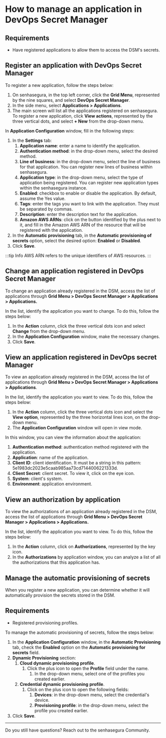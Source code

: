 # How to manage an application in DevOps Secret Manager

## Requirements

* Have registered applications to allow them to access the DSM's secrets.

## Register an application with DevOps Secret Manager

To register a new application, follow the steps below:

1. On senhasegura, in the top left corner, click the **Grid Menu**, represented by the nine squares, and select **DevOps Secret Manager**.
2. In the side menu, select **Applications > Applications**.
3. The main screen will list all the applications registered on senhasegura. To register a new application, click **View actions**, represented by the three vertical dots, and select **+ New** from the drop-down menu.

In **Application Configuration** window, fill in the following steps:

1. In the **Settings** tab:
   1. **Application name**: enter a name to identify the application.
   2. **Authentication method**: in the drop-down menu, select the desired method.
   3. **Line of business**: in the drop-down menu, select the line of business for that application. You can register new lines of business within senhasegura.
   4. **Application type**: in the drop-down menu, select the type of application being registered. You can register new application types within the senhasegura instance.
   5. **Enabled**: checkbox to enable or disable the application. By default, assume the Yes value.
   6. **Tags**: enter the tags you want to link with the application. They must be separated by commas.
   7. **Description**: enter the description text for the application.
   8. **Amazon AWS ARNs**: click on the button identified by the plus next to it, and fill in the Amazon AWS ARN of the resource that will be registered with the application.
2. In the **Automatic provisioning** tab, in the **Automatic provisioning of secrets** option, select the desired option: **Enabled** or **Disabled**.
3. Click **Save**.

:::tip Info
AWS ARN refers to the unique identifiers of AWS resources.
:::

## Change an application registered in DevOps Secret Manager

To change an application already registered in the DSM, access the list of applications through **Grid Menu > DevOps Secret Manager > Applications > Applications.**

In the list, identify the application you want to change. To do this, follow the steps below:

1. In the **Action** column, click the three vertical dots icon and select **Change** from the drop-down menu.
2. In the **Application Configuration** window, make the necessary changes.
3. Click **Save**.

## View an application registered in DevOps secret Manager

To view an application already registered in the DSM, access the list of applications through **Grid Menu > DevOps Secret Manager > Applications > Applications**.

In the list, identify the application you want to view. To do this, follow the steps below:

1. In the **Action** column, click the three vertical dots icon and select the **View option**, represented by the three horizontal lines icon, on the drop-down menu.
2. The **Application Configuration** window will open in view mode.

In this window, you can view the information about the application:

1. **Authentication method**: authentication method registered with the application.
2. **Application**: name of the application.
3. **Client ID**: client identification. It must be a string in this pattern: 5e1983dc2023e5caab985aa73cd7144006221333d.
4. **Client Secret**: client secret. To view it, click on the eye icon.
5. **System**: client's system.
6. **Environment**: application environment.

## View an authorization by application

To view the authorizations of an application already registered in the DSM, access the list of applications through **Grid Menu > DevOps Secret Manager > Applications > Applications.**

In the list, identify the application you want to view. To do this, follow the steps below:

1. In the **Action** column, click on **Authorizations**, represented by the key icon.
2. In the **Authorizations** by application window, you can analyze a list of all the authorizations that this application has.

## Manage the automatic provisioning of secrets

When you register a new application, you can determine whether it will automatically provision the secrets stored in the DSM.

## Requirements

* Registered provisioning profiles.

To manage the automatic provisioning of secrets, follow the steps below:

1. In the **Application Configuration** window, in the **Automatic Provisioning** tab, check the **Enabled** option on the **Automatic provisioning for secrets** field.
2. **Dynamic Provisioning** section:
   1. **Cloud dynamic provisioning** **profile**.
      1. Click the plus icon to open the **Profile** field under the name.
         1. In the drop-down menu, select one of the profiles you created earlier.
   2. **Credential dynamic provisioning** **profile**.
      1. Click on the plus icon to open the following fields:
         1. **Devices**: in the drop-down menu, select the credential's device.
         2. **Provisioning profile**: in the drop-down menu, select the profile you created earlier.
3. Click **Save**.

---

Do you still have questions? Reach out to the senhasegura Community.
